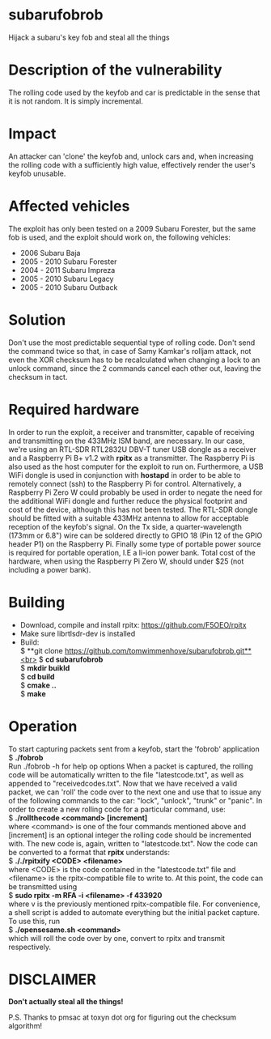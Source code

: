 # subarufobrob
Hijack a subaru's key fob and steal all the things

# Description of the vulnerability
The rolling code used by the keyfob and car is predictable in the sense that it is not random. It is simply incremental.

# Impact
An attacker can 'clone' the keyfob and, unlock cars and, when increasing the rolling code with a sufficiently high value, effectively render the user's keyfob unusable.

# Affected vehicles
The exploit has only been tested on a 2009 Subaru Forester, but the same fob is used, and the exploit should work on, the following vehicles:
 - 2006 Subaru Baja
 - 2005 - 2010 Subaru Forester
 - 2004 - 2011 Subaru Impreza
 - 2005 - 2010 Subaru Legacy
 - 2005 - 2010 Subaru Outback

# Solution
Don't use the most predictable sequential type of rolling code. Don't send the command twice so that, in case of Samy Kamkar's rolljam attack, not even the XOR checksum has to be recalculated when changing a lock to an unlock command, since the 2 commands cancel each other out, leaving the checksum in tact.

# Required hardware
In order to run the exploit, a receiver and transmitter, capable of receiving and transmitting on the 433MHz ISM band, are necessary. In our case, we're using an RTL-SDR RTL2832U DBV-T tuner USB dongle as a receiver and a Raspberry Pi B+ v1.2 with **rpitx** as a transmitter. The Raspberry Pi is also used as the host computer for the exploit to run on. Furthermore, a USB WiFi dongle is used in conjunction with **hostapd** in order to be able to remotely connect (ssh) to the Raspberry Pi for control. Alternatively, a Raspberry Pi Zero W could probably be used in order to negate the need for the additional WiFi dongle and further reduce the physical footprint and cost of the device, although this has not been tested.
The RTL-SDR dongle should be fitted with a suitable 433MHz antenna to allow for acceptable reception of the keyfob's signal. On the Tx side, a quarter-wavelength (173mm or 6.8") wire can be soldered directly to GPIO 18 (Pin 12 of the GPIO header P1) on the Raspberry Pi. Finally some type of portable power source is required for portable operation, I.E a li-ion power bank.
Total cost of the hardware, when using the Raspberry Pi Zero W, should under $25 (not including a power bank).

# Building
 - Download, compile and install rpitx: https://github.com/F5OEO/rpitx
 - Make sure librtlsdr-dev is installed
 - Build:<br>
   $ **git clone https://github.com/tomwimmenhove/subarufobrob.git**<br>
   $ **cd subarufobrob**<br>
   $ **mkdir buikld**<br>
   $ **cd build**<br>
   $ **cmake ..**<br>
   $ **make**<br>
   
# Operation
To start capturing packets sent from a keyfob, start the 'fobrob' application<br>
   $ **./fobrob**<br>
Run ./fobrob -h for help op options
When a packet is captured, the rolling code will be automatically written to the file "latestcode.txt", as well as appended to "receivedcodes.txt". Now that we have received a valid packet, we can 'roll' the code over to the next one and use that to issue any of the following commands to the car: "lock", "unlock", "trunk" or "panic". In order to create a new rolling code for a particular command, use:<br>
   $ **./rollthecode &lt;command&gt; [increment]**<br>
where &lt;command&gt; is one of the four commands mentioned above and [increment] is an optional integer the rolling code should be incremented with. The new code is, again, written to "latestcode.txt". Now the code can be converted to a format that **rpitx** understands:<br>
   $ **././rpitxify &lt;CODE&gt; &lt;filename&gt;**<br>
where &lt;CODE&gt; is the code contained in the "latestcode.txt" file and &lt;filename&gt; is the rpitx-compatible file to write to. At this point, the code can be transmitted using<br>
   $ **sudo rpitx -m RFA -i &lt;filename&gt; -f 433920**<br>
where v is the previously mentioned rpitx-compatible file.
For convenience, a shell script is added to automate everything but the initial packet capture. To use this, run<br>
   $ **./opensesame.sh &lt;command&gt;**<br>
which will roll the code over by one, convert to rpitx and transmit respectively.

# DISCLAIMER
**Don't actually steal all the things!**

P.S. Thanks to pmsac at toxyn dot org for figuring out the checksum algorithm!
